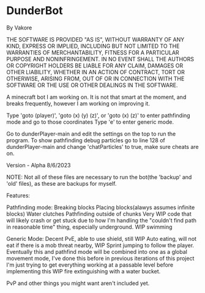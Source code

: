 # DunderBot
By Vakore

THE SOFTWARE IS PROVIDED "AS IS", WITHOUT WARRANTY OF ANY KIND, EXPRESS OR IMPLIED, INCLUDING BUT NOT LIMITED TO THE WARRANTIES OF MERCHANTABILITY, FITNESS FOR A PARTICULAR PURPOSE AND NONINFRINGEMENT. IN NO EVENT SHALL THE AUTHORS OR COPYRIGHT HOLDERS BE LIABLE FOR ANY CLAIM, DAMAGES OR OTHER LIABILITY, WHETHER IN AN ACTION OF CONTRACT, TORT OR OTHERWISE, ARISING FROM, OUT OF OR IN CONNECTION WITH THE SOFTWARE OR THE USE OR OTHER DEALINGS IN THE SOFTWARE.

A minecraft bot I am working on. It is not that smart at the moment, and breaks frequently, however I am working on improving it.

Type 'goto (player)', 'goto (x) (y) (z)', or 'goto (x) (z)' to enter pathfinding mode and go to those coordinates
Type 'e' to enter generic mode.

Go to dunderPlayer-main and edit the settings on the top to run the program.
To show pathfinding debug particles go to line 128 of dunderPlayer-main and change 'chatParticles' to true, make sure cheats are on.

Version - Alpha 8/6/2023

NOTE: Not all of these files are necessary to run the bot(the 'backup' and 'old' files), as these are backups for myself.

Features:

Pathfinding mode:
Breaking blocks
Placing blocks(alawys assumes infinite blocks)
Water clutches
Pathfinding outside of chunks
Very WIP code that will likely crash or get stuck due to how I'm handling the "couldn't find path in reasonable time" thing, especially underground.
WIP swimming

Generic Mode:
Decent PvE, able to use shield, still WIP
Auto eating, will not eat if there is a mob threat nearby, WIP
Sprint jumping to follow the player. Eventually this and pathfind mode will be combined into one as a global movement mode, I've done this before in previous iterations of this project I'm just trying to get everything working at a passable level before implementing this
WIP fire extinguishing with a water bucket.

PvP and other things you might want aren't included yet.
